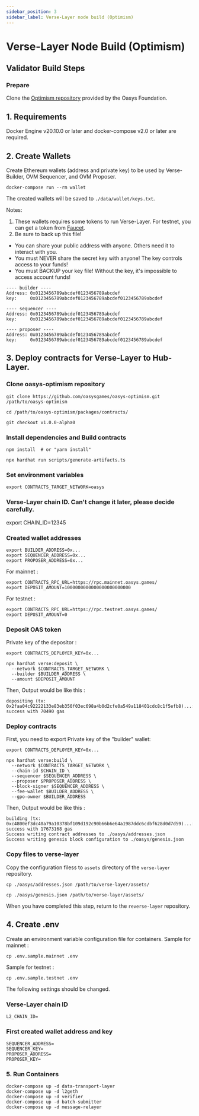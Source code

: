 ```yaml
---
sidebar_position: 3
sidebar_label: Verse-Layer node build (Optimism)
---
```


# Verse-Layer Node Build (Optimism)

## Validator Build Steps
### Prepare
Clone the [Optimism repository](https://github.com/oasysgames/verse-layer-optimism) provided by the Oasys Foundation.

## 1. Requirements
Docker Engine v20.10.0 or later and docker-compose v2.0 or later are required.

## 2. Create Wallets
Create Ethereum wallets (address and private key) to be used by Verse-Builder, OVM Sequencer, and OVM Proposer.
```
docker-compose run --rm wallet
```
The created wallets will be saved to `./data/wallet/keys.txt`.

Notes:  
1. These wallets requires some tokens to run Verse-Layer. For testnet, you can get a token from [Faucet](https://faucet.testnet.oasys.games/).
2. Be sure to back up this file!

- You can share your public address with anyone. Others need it to interact with you.
- You must NEVER share the secret key with anyone! The key controls access to your funds!
- You must BACKUP your key file! Without the key, it's impossible to access account funds!

```
---- builder ----
Address: 0x0123456789abcdef0123456789abcdef
key:     0x0123456789abcdef0123456789abcdef0123456789abcdef

---- sequencer ----
Address: 0x0123456789abcdef0123456789abcdef
key:     0x0123456789abcdef0123456789abcdef0123456789abcdef

---- proposer ----
Address: 0x0123456789abcdef0123456789abcdef
key:     0x0123456789abcdef0123456789abcdef0123456789abcdef
```
## 3. Deploy contracts for Verse-Layer to Hub-Layer.
### Clone oasys-optimism repository
```
git clone https://github.com/oasysgames/oasys-optimism.git /path/to/oasys-optimism

cd /path/to/oasys-optimism/packages/contracts/

git checkout v1.0.0-alpha0
```
### Install dependencies and Build contracts  
```
npm install  # or "yarn install"

npx hardhat run scripts/generate-artifacts.ts
```
### Set environment variables
```
export CONTRACTS_TARGET_NETWORK=oasys
```

### Verse-Layer chain ID. Can't change it later, please decide carefully.
export CHAIN_ID=12345

### Created wallet addresses
```
export BUILDER_ADDRESS=0x...
export SEQUENCER_ADDRESS=0x...
export PROPOSER_ADDRESS=0x...
```

For mainnet : 
```
export CONTRACTS_RPC_URL=https://rpc.mainnet.oasys.games/
export DEPOSIT_AMOUNT=1000000000000000000000000
```

For testnet :
```
export CONTRACTS_RPC_URL=https://rpc.testnet.oasys.games/
export DEPOSIT_AMOUNT=0
```

### Deposit OAS token

Private key of the depositor : 
```
export CONTRACTS_DEPLOYER_KEY=0x...
```

```
npx hardhat verse:deposit \
  --network $CONTRACTS_TARGET_NETWORK \
  --builder $BUILDER_ADDRESS \
  --amount $DEPOSIT_AMOUNT
```
Then, Output would be like this : 

```
depositing (tx: 0x2faa04c92222133e83eb350f03ec698a4b0d2cfe0a549a118401cdc8c1f5efb8)...: success with 70490 gas
```
### Deploy contracts

First, you need to export Private key of the "builder" wallet:

```
export CONTRACTS_DEPLOYER_KEY=0x...

npx hardhat verse:build \
  --network $CONTRACTS_TARGET_NETWORK \
  --chain-id $CHAIN_ID \
  --sequencer $SEQUENCER_ADDRESS \
  --proposer $PROPOSER_ADDRESS \
  --block-signer $SEQUENCER_ADDRESS \
  --fee-wallet $BUILDER_ADDRESS \
  --gpo-owner $BUILDER_ADDRESS

```
Then, Output would be like this : 

```
building (tx: 0xc4800ef3dc40a79a10378bf109d192c90b66b6e64a1987ddc6cdbf628d0d7d59)...: success with 17673168 gas
Success writing contract addresses to ./oasys/addresses.json
Success writing genesis block configuration to ./oasys/genesis.json
```
### Copy files to verse-layer  
Copy the configuration filess to `assets` directory of the `verse-layer` repository.
```
cp ./oasys/addresses.json /path/to/verse-layer/assets/

cp ./oasys/genesis.json /path/to/verse-layer/assets/ 
```
When you have completed this step, return to the `reverse-layer` repository.

## 4. Create .env
Create an environment variable configuration file for containers.
Sample for mainnet : 

```
cp .env.sample.mainnet .env
```
Sample for testnet :
```
cp .env.sample.testnet .env
```
The following settings should be changed.

### Verse-Layer chain ID
```
L2_CHAIN_ID=
```
### First created wallet address and key
```
SEQUENCER_ADDRESS=
SEQUENCER_KEY=
PROPOSER_ADDRESS=
PROPOSER_KEY=
```

### 5. Run Containers
```
docker-compose up -d data-transport-layer
docker-compose up -d l2geth
docker-compose up -d verifier
docker-compose up -d batch-submitter
docker-compose up -d message-relayer
```
